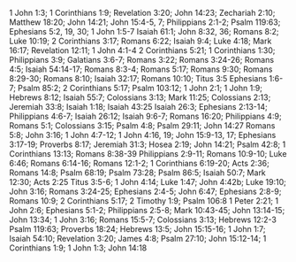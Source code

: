 1 John 1:3; 1 Corinthians 1:9; Revelation 3:20; John 14:23; Zechariah 2:10; Matthew 18:20; John 14:21; John 15:4-5, 7; Philippians 2:1-2; Psalm 119:63; Ephesians 5:2, 19, 30; 1 John 1:5-7
Isaiah 61:1; John 8:32, 36; Romans 8:2; Luke 10:19; 2 Corinthians 3:17; Romans 6:22; Isaiah 9:4; Luke 4:18; Mark 16:17; Revelation 12:11; 1 John 4:1-4
2 Corinthians 5:21; 1 Corinthians 1:30; Philippians 3:9; Galatians 3:6-7; Romans 3:22; Romans 3:24-26; Romans 4:5; Isaiah 54:14-17; Romans 8:3-4; Romans 5:17; Romans 9:30; Romans 8:29-30; Romans 8:10; Isaiah 32:17; Romans 10:10; Titus 3:5
Ephesians 1:6-7; Psalm 85:2; 2 Corinthians 5:17; Psalm 103:12; 1 John 2:1; 1 John 1:9; Hebrews 8:12; Isaiah 55:7; Colossians 3:13; Mark 11:25; Colossians 2:13; Jeremiah 33:8; Isaiah 1:18; Isaiah 43:25
Isaiah 26:3; Ephesians 2:13-14; Philippians 4:6-7; Isaiah 26:12; Isaiah 9:6-7; Romans 16:20; Philippians 4:9; Romans 5:1; Colossians 3:15; Psalm 4:8; Psalm 29:11; John 14:27
Romans 5:8; John 3:16; 1 John 4:7-12; 1 John 4:16, 19; John 15:9-13, 17; Ephesians 3:17-19; Proverbs 8:17; Jeremiah 31:3; Hosea 2:19; John 14:21; Psalm 42:8; 1 Corinthians 13:13; Romans 8:38-39
Philippians 2:9-11; Romans 10:9-10; Luke 6:46; Romans 6:14-16; Romans 12:1-2; 1 Corinthians 6:19-20; Acts 2:36; Romans 14:8; Psalm 68:19; Psalm 73:28; Psalm 86:5; Isaiah 50:7; Mark 12:30; Acts 2:25
Titus 3:5-6; 1 John 4:14; Luke 1:47; John 4:42b; Luke 19:10; John 3:16; Romans 3:24-25; Ephesians 2:4-5; John 6:47; Ephesians 2:8-9; Romans 10:9; 2 Corinthians 5:17; 2 Timothy 1:9; Psalm 106:8
1 Peter 2:21; 1 John 2:6; Ephesians 5:1-2; Philippians 2:5-8; Mark 10:43-45; John 13:14-15; John 13:34; 1 John 3:16; Romans 15:5-7; Colossians 3:13; Hebrews 12:2-3
Psalm 119:63; Proverbs 18:24; Hebrews 13:5; John 15:15-16; 1 John 1:7; Isaiah 54:10; Revelation 3:20; James 4:8; Psalm 27:10; John 15:12-14; 1 Corinthians 1:9; 1 John 1:3; John 14:18
